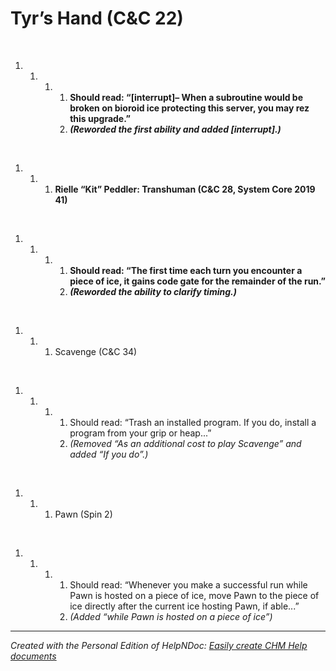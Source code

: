 # Tyr’s Hand (C&C 22)

&nbsp;

1. &nbsp;
   1. &nbsp;
      1. &nbsp;
         1. **Should read: “\[interrupt\]– When a subroutine would be broken on bioroid ice protecting this server, you may rez this upgrade.”**
         1. ***(Reworded the first ability and added \[interrupt\].)***

&nbsp;

1. &nbsp;
   1. &nbsp;
      1. **Rielle “Kit” Peddler: Transhuman (C\&C 28, System Core 2019 41)**

&nbsp;

1. &nbsp;
   1. &nbsp;
      1. &nbsp;
         1. **Should read: “The first time each turn you encounter a piece of ice, it gains code gate for the remainder of the run.”**
         1. ***(Reworded the ability to clarify timing.)***

&nbsp;

1. &nbsp;
   1. &nbsp;
      1. Scavenge (C\&C 34)

&nbsp;

1. &nbsp;
   1. &nbsp;
      1. &nbsp;
         1. Should read: “Trash an installed program. If you do, install a program from your grip or heap...”
         1. *(Removed “As an additional cost to play Scavenge” and added “If you do”.)*

&nbsp;

1. &nbsp;
   1. &nbsp;
      1. Pawn (Spin 2)

&nbsp;

1. &nbsp;
   1. &nbsp;
      1. &nbsp;
         1. Should read: “Whenever you make a successful run while Pawn is hosted on a piece of ice, move Pawn to the piece of ice directly after the current ice hosting Pawn, if able...”
         1. *(Added “while Pawn is hosted on a piece of ice”)*


***
_Created with the Personal Edition of HelpNDoc: [Easily create CHM Help documents](<https://www.helpndoc.com/feature-tour>)_
